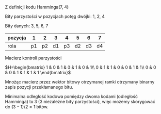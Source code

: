 Z definicji kodu Hamminga(7, 4)

Bity parzystości w pozycjach potęg dwójki: 1, 2, 4

Bity danych: 3, 5, 6, 7

| pozycja | 1  | 2  | 3  | 4  | 5  | 6  | 7  |
|---------|----|----|----|----|----|----|----|
| rola    | p1 | p2 | d1 | p3 | d2 | d3 | d4 |

Macierz kontroli parzystości

$H=\begin{bmatrix}
1 & 0 & 1 & 0 & 1 & 0 & 1\\
0 & 1 & 1 & 0 & 0 & 1 & 1\\
0 & 0 & 0 & 1 & 1 & 1 & 1
\end{bmatrix}$

Mnożąc macierz przez wektor bitowy otrzymanej ramki otrzymany binarny zapis pozycji przekłamanego bitu.

Minimalna odległość kodowa pomiędzy dwoma kodami (odległość Hamminga) to $3$ (3 niezależne bity parzystości), więc możemy skorygować do $(3-1)/2 = 1$ bitów.